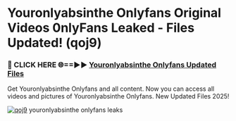 # Youronlyabsinthe Onlyfans Original Videos 0nlyFans Leaked - Files Updated! (qoj9)

<h3>🔴 CLICK HERE 🌐==►► <a href="https://tinyurl.com/ms9xzufz" rel="nofollow">Youronlyabsinthe Onlyfans Updated Files</a></h3>

Get Youronlyabsinthe Onlyfans and all content. Now you can access all videos and pictures of Youronlyabsinthe Onlyfans. New Updated Files 2025!

[![qoj9](https://i.imgur.com/ppqm5kG.gif)](https://tinyurl.com/ms9xzufz)
youronlyabsinthe onlyfans leaks